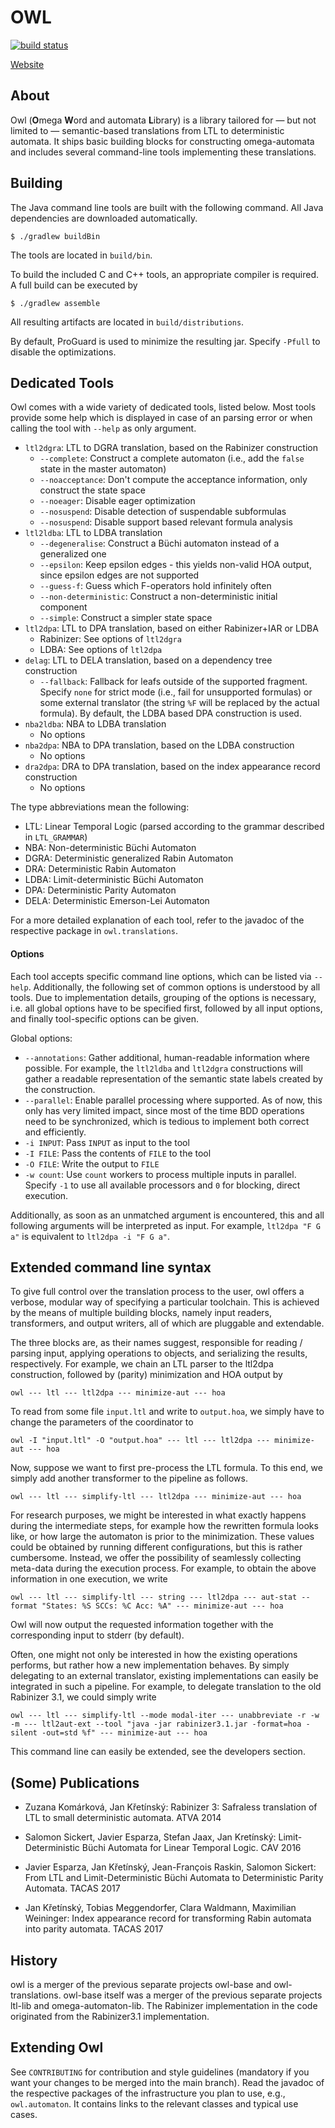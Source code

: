 # OWL 

[![build status](https://gitlab.lrz.de/i7/owl/badges/master/build.svg)](https://gitlab.lrz.de/i7/owl/commits/master)

[Website](https://www7.in.tum.de/~sickert/projects/owl/)

## About

Owl (**O**mega **W**ord and automata **L**ibrary) is a library tailored for &mdash; but not limited to &mdash; semantic-based translations from LTL to deterministic automata.
It ships basic building blocks for constructing omega-automata and includes several command-line tools implementing these translations.

## Building

The Java command line tools are built with the following command.
All Java dependencies are downloaded automatically.

```
$ ./gradlew buildBin
```

The tools are located in `build/bin`.

To build the included C and C++ tools, an appropriate compiler is required.
A full build can be executed by

```
$ ./gradlew assemble
```

All resulting artifacts are located in `build/distributions`.

By default, ProGuard is used to minimize the resulting jar.
Specify `-Pfull` to disable the optimizations.

## Dedicated Tools

Owl comes with a wide variety of dedicated tools, listed below.
Most tools provide some help which is displayed in case of an parsing error or when calling the tool with `--help` as only argument.

 * `ltl2dgra`: LTL to DGRA translation, based on the Rabinizer construction
   * `--complete`: Construct a complete automaton (i.e., add the `false` state in the master automaton)
   * `--noacceptance`: Don't compute the acceptance information, only construct the state space
   * `--noeager`: Disable eager optimization
   * `--nosuspend`: Disable detection of suspendable subformulas
   * `--nosuspend`: Disable support based relevant formula analysis
 * `ltl2ldba`: LTL to LDBA translation
   * `--degeneralise`: Construct a Büchi automaton instead of a generalized one
   * `--epsilon`: Keep epsilon edges - this yields non-valid HOA output, since epsilon edges are not supported
   * `--guess-f`: Guess which F-operators hold infinitely often
   * `--non-deterministic`: Construct a non-deterministic initial component
   * `--simple`: Construct a simpler state space
 * `ltl2dpa`: LTL to DPA translation, based on either Rabinizer+IAR or LDBA
   * Rabinizer: See options of `ltl2dgra`
   * LDBA: See options of `ltl2dpa`
 * `delag`: LTL to DELA translation, based on a dependency tree construction
   * `--fallback`: Fallback for leafs outside of the supported fragment.
     Specify `none` for strict mode (i.e., fail for unsupported formulas) or some external translator (the string `%F` will be replaced by the actual formula).
     By default, the LDBA based DPA construction is used.
 * `nba2ldba`: NBA to LDBA translation
   * No options
 * `nba2dpa`: NBA to DPA translation, based on the LDBA construction
   * No options
 * `dra2dpa`: DRA to DPA translation, based on the index appearance record construction
   * No options

The type abbreviations mean the following:

 * LTL: Linear Temporal Logic (parsed according to the grammar described in `LTL_GRAMMAR`)
 * NBA: Non-deterministic Büchi Automaton
 * DGRA: Deterministic generalized Rabin Automaton
 * DRA: Deterministic Rabin Automaton
 * LDBA: Limit-deterministic Büchi Automaton
 * DPA: Deterministic Parity Automaton
 * DELA: Deterministic Emerson-Lei Automaton

For a more detailed explanation of each tool, refer to the javadoc of the respective package in `owl.translations`.

#### Options

Each tool accepts specific command line options, which can be listed via `--help`.
Additionally, the following set of common options is understood by all tools.
Due to implementation details, grouping of the options is necessary, i.e. all global options have to be specified first, followed by all input options, and finally tool-specific options can be given.

Global options:
 * `--annotations`: Gather additional, human-readable information where possible.
   For example, the `ltl2ldba` and `ltl2dgra` constructions will gather a readable representation of the semantic state labels created by the construction.
 * `--parallel`: Enable parallel processing where supported.
   As of now, this only has very limited impact, since most of the time BDD operations need to be synchronized, which is tedious to implement both correct and efficiently.
 * `-i INPUT`: Pass `INPUT` as input to the tool
 * `-I FILE`: Pass the contents of `FILE` to the tool
 * `-O FILE`: Write the output to `FILE`
 * `-w count`: Use `count` workers to process multiple inputs in parallel.
   Specify `-1` to use all available processors and `0` for blocking, direct execution.

Additionally, as soon as an unmatched argument is encountered, this and all following arguments will be interpreted as input.
For example, `ltl2dpa "F G a"` is equivalent to `ltl2dpa -i "F G a"`.

## Extended command line syntax

To give full control over the translation process to the user, owl offers a verbose, modular way of specifying a particular toolchain.
This is achieved by the means of multiple building blocks, namely input readers, transformers, and output writers, all of which are pluggable and extendable.

The  three blocks are, as their names suggest, responsible for reading / parsing input, applying operations to objects, and serializing the results, respectively.
For example, we chain an LTL parser to the ltl2dpa construction, followed by (parity) minimization and HOA output by 

```
owl --- ltl --- ltl2dpa --- minimize-aut --- hoa
```

To read from some file `input.ltl` and write to `output.hoa`, we simply have to change the parameters of the coordinator to

```
owl -I "input.ltl" -O "output.hoa" --- ltl --- ltl2dpa --- minimize-aut --- hoa
```

Now, suppose we want to first pre-process the LTL formula.
To this end, we simply add another transformer to the pipeline as follows.

```
owl --- ltl --- simplify-ltl --- ltl2dpa --- minimize-aut --- hoa
```

For research purposes, we might be interested in what exactly happens during the intermediate steps, for example how the rewritten formula looks like, or how large the automaton is prior to the minimization.
These values could be obtained by running different configurations, but this is rather cumbersome.
Instead, we offer the possibility of seamlessly collecting meta-data during the execution process.
For example, to obtain the above information in one execution, we write

```
owl --- ltl --- simplify-ltl --- string --- ltl2dpa --- aut-stat --format "States: %S SCCs: %C Acc: %A" --- minimize-aut --- hoa
```

Owl will now output the requested information together with the corresponding input to stderr (by default).

Often, one might not only be interested in how the existing operations performs, but rather how a new implementation behaves.
By simply delegating to an external translator, existing implementations can easily be integrated in such a pipeline.
For example, to delegate translation to the old Rabinizer 3.1, we could simply write

```
owl --- ltl --- simplify-ltl --mode modal-iter --- unabbreviate -r -w -m --- ltl2aut-ext --tool "java -jar rabinizer3.1.jar -format=hoa -silent -out=std %f" --- minimize-aut --- hoa
```

This command line can easily be extended, see the developers section.

## (Some) Publications

 * Zuzana Komárková, Jan Křetínský: 
   Rabinizer 3: Safraless translation of LTL to small deterministic automata. ATVA 2014

 * Salomon Sickert, Javier Esparza, Stefan Jaax, Jan Kretínský: 
   Limit-Deterministic Büchi Automata for Linear Temporal Logic. CAV 2016

 * Javier Esparza, Jan Křetínský, Jean-François Raskin, Salomon Sickert:
   From LTL and Limit-Deterministic Büchi Automata to Deterministic Parity Automata. TACAS 2017

 * Jan Křetínský, Tobias Meggendorfer, Clara Waldmann, Maximilian Weininger:
   Index appearance record for transforming Rabin automata into parity automata. TACAS 2017

## History

owl is a merger of the previous separate projects owl-base and owl-translations.
owl-base itself was a merger of the previous separate projects ltl-lib and omega-automaton-lib.
The Rabinizer implementation in the code originated from the Rabinizer3.1 implementation.

## Extending Owl

See `CONTRIBUTING` for contribution and style guidelines (mandatory if you want your changes to be merged into the main branch).
Read the javadoc of the respective packages of the infrastructure you plan to use, e.g., `owl.automaton`.
It contains links to the relevant classes and typical use cases.